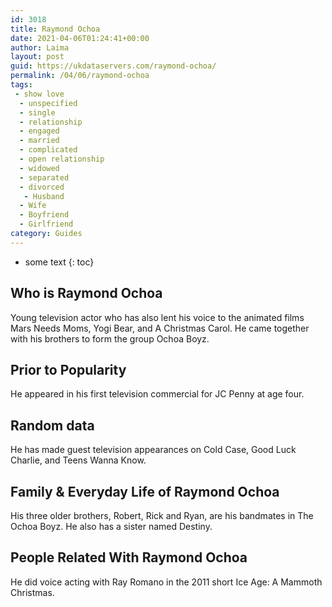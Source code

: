 ```yaml
---
id: 3018
title: Raymond Ochoa
date: 2021-04-06T01:24:41+00:00
author: Laima
layout: post
guid: https://ukdataservers.com/raymond-ochoa/
permalink: /04/06/raymond-ochoa
tags:
 - show love
  - unspecified
  - single
  - relationship
  - engaged
  - married
  - complicated
  - open relationship
  - widowed
  - separated
  - divorced
   - Husband
  - Wife
  - Boyfriend
  - Girlfriend
category: Guides
---
```


* some text
{: toc}


## Who is Raymond Ochoa
                  
                  
                  
Young television actor who has also lent his voice to the animated films Mars Needs Moms, Yogi Bear, and A Christmas Carol. He came together with his brothers to form the group Ochoa Boyz.
                  
              
            
              
            
                
                
                
## Prior to Popularity
                  
                  
                  
He appeared in his first television commercial for JC Penny at age four.
                  
              
            
              
            
                
                
                
## Random data
                  
                  
                  
He has made guest television appearances on Cold Case, Good Luck Charlie, and Teens Wanna Know.
                  
              
            
              
            
                
                
                
## Family & Everyday Life of Raymond Ochoa
                  
                  
                  
His three older brothers, Robert, Rick and Ryan, are his bandmates in The Ochoa Boyz. He also has a sister named Destiny.
                  
              
            
              
            
                
                
                
## People Related With Raymond Ochoa
                  
                  
                  
He did voice acting with Ray Romano in the 2011 short Ice Age: A Mammoth Christmas.
                  
              
            
              
            
                
              
            
              
              
            
            
              
            
          
          
          